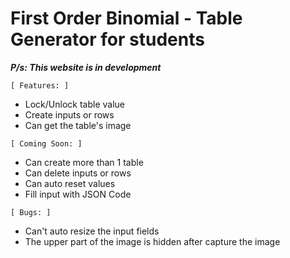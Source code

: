 # First Order Binomial - Table Generator for students
***P/s: This website is in development***

`[ Features: ]`
- Lock/Unlock table value
- Create inputs or rows
- Can get the table's image

`[ Coming Soon: ]`
- Can create more than 1 table
- Can delete inputs or rows
- Can auto reset values
- Fill input with JSON Code

`[ Bugs: ]`
- Can't auto resize the input fields
- The upper part of the image is hidden after capture the image
